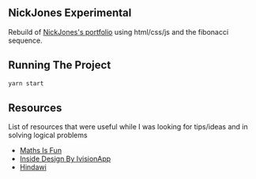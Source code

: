 ## NickJones Experimental

Rebuild of [NickJones's portfolio](https://narrowdesign.com/) using html/css/js and the fibonacci sequence.

## Running The Project

```bash
yarn start
```

## Resources

List of resources that were useful while I was looking for tips/ideas and in solving logical problems

- [Maths Is Fun](https://www.mathsisfun.com/numbers/fibonacci-sequence.html)
- [Inside Design By IvisionApp](https://www.invisionapp.com/inside-design/golden-ratio-designers/)
- [Hindawi](https://www.hindawi.com/journals/ddns/2019/3149602/)
